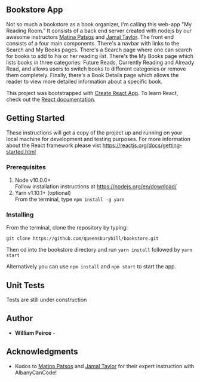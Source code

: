 ## Bookstore App

Not so much a bookstore as a book organizer, I'm calling this web-app "My Reading Room." It consists of a back end server created with nodejs by our awesome instructors [Matina Patsos](https://github.com/matinaspatsos) and [Jamal Taylor](https://github.com/Louis345). The front end consists of a four main components. There's a navbar with links to the Search and My Books pages. There's a Search page where one can search for books to add to his or her reading list. There's the My Books page which lists books in three categories: Future Reads, Currently Reading and Already Read, and allows users to switch books to different categories or remove them completely. Finally, there's a Book Details page which allows the reader to view more detailed information about a specific book. 

This project was bootstrapped with [Create React App](https://github.com/facebook/create-react-app). To learn React, check out the [React documentation](https://reactjs.org/).

## Getting Started

These instructions will get a copy of the project up and running on your local machine for development and testing purposes. For more information about the React framework please vist https://reactjs.org/docs/getting-started.html

### Prerequisites

1. Node v10.0.0+  
    Follow installation instructions at https://nodejs.org/en/download/
2. Yarn v1.10.1+ (optional)  
    From the terminal, type `npm install -g yarn`

### Installing

From the terminal, clone the repository by typing: 
```
git clone https://github.com/queensburybill/bookstore.git
``` 
Then cd into the bookstore directory and run `yarn install` followed by `yarn start`

Alternatively you can use `npm install` and `npm start` to start the app.

## Unit Tests

Tests are still under construction

## Author

* **William Peirce** - 

## Acknowledgments

* Kudos to [Matina Patsos](https://github.com/matinaspatsos) and [Jamal Taylor](https://github.com/Louis345) for their expert instruction with AlbanyCanCode!
